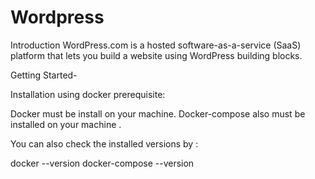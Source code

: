 # Wordpress

Introduction
WordPress.com is a hosted software-as-a-service (SaaS) platform that lets you build a website using WordPress building blocks.

Getting Started-

Installation using docker
prerequisite:

Docker must be install on your machine.
Docker-compose also must be installed on your machine .

You can also check the installed versions by :

docker --version
docker-compose --version
